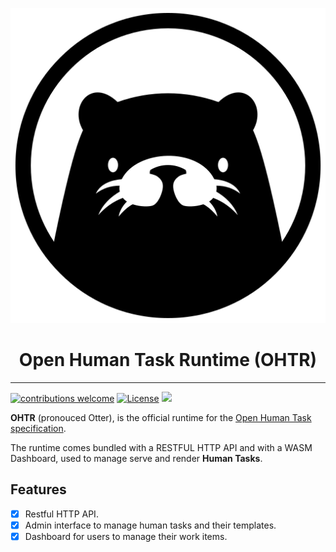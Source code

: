 <p align="center">
<img src="assets/images/ohtr-logo.svg" />

<center><h1>Open Human Task Runtime (OHTR)</h1></center>

<hr>

[![contributions welcome](https://img.shields.io/badge/contributions-welcome-green.svg?style=flat)](https://github.com/openhumantask/specification/issues)
[![License](https://img.shields.io/badge/License-Apache%202.0-blue.svg)](https://github.com/openhumantask/specification/blob/master/LICENSE)
[<img src="http://img.shields.io/badge/slack-@openhumantask-red?style=social&logo=slack">](https://cloud-native.slack.com/messages/serverless-workflow) 

**OHTR** (pronouced Otter), is the official runtime for the [Open Human Task specification](https://github.com/openhumantask/specification).

The runtime comes bundled with a RESTFUL HTTP API and with a WASM Dashboard, used to manage serve and render **Human Tasks**.

## Features

- [x] Restful HTTP API.
- [x] Admin interface to manage human tasks and their templates.
- [x] Dashboard for users to manage their work items.

